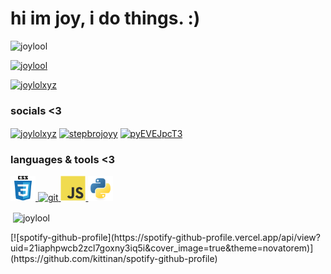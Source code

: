 


# hi im joy, i do things. :)

<p align="left"> <img src="https://komarev.com/ghpvc/?username=joylool&label=Profile%20views&color=0e75b6&style=flat" alt="joylool" /> </p>

<p align="left"> <a href="https://github.com/ryo-ma/github-profile-trophy"><img src="https://github-profile-trophy.vercel.app/?username=joylool" alt="joylool" /></a> </p>

<p align="left"> <a href="https://twitter.com/joylolxyz" target="blank"><img src="https://img.shields.io/twitter/follow/joylolxyz?logo=twitter&style=for-the-badge" alt="joylolxyz" /></a> </p>

<h3 align="left">socials <3</h3>
<p align="left">
<a href="https://twitter.com/joylolxyz" target="blank"><img align="center" src="https://raw.githubusercontent.com/rahuldkjain/github-profile-readme-generator/master/src/images/icons/Social/twitter.svg" alt="joylolxyz" height="30" width="40" /></a>
<a href="https://instagram.com/stepbrojoyy" target="blank"><img align="center" src="https://raw.githubusercontent.com/rahuldkjain/github-profile-readme-generator/master/src/images/icons/Social/instagram.svg" alt="stepbrojoyy" height="30" width="40" /></a>
<a href="https://discord.gg/pyEVEJpcT3" target="blank"><img align="center" src="https://raw.githubusercontent.com/rahuldkjain/github-profile-readme-generator/master/src/images/icons/Social/discord.svg" alt="pyEVEJpcT3" height="30" width="40" /></a>
</p>

<h3 align="left">languages & tools <3</h3>
<p align="left"> <a href="https://www.w3schools.com/css/" target="_blank"> <img src="https://raw.githubusercontent.com/devicons/devicon/master/icons/css3/css3-original-wordmark.svg" alt="css3" width="40" height="40"/> </a> <a href="https://git-scm.com/" target="_blank"> <img src="https://www.vectorlogo.zone/logos/git-scm/git-scm-icon.svg" alt="git" width="40" height="40"/> </a> <a href="https://developer.mozilla.org/en-US/docs/Web/JavaScript" target="_blank"> <img src="https://raw.githubusercontent.com/devicons/devicon/master/icons/javascript/javascript-original.svg" alt="javascript" width="40" height="40"/> </a> <a href="https://www.python.org" target="_blank"> <img src="https://raw.githubusercontent.com/devicons/devicon/master/icons/python/python-original.svg" alt="python" width="40" height="40"/> </a> </p>

<p>&nbsp;<img align="center" src="https://github-readme-stats.vercel.app/api?username=joylool&show_icons=true&locale=en" alt="joylool" /></p>
 [![spotify-github-profile](https://spotify-github-profile.vercel.app/api/view?uid=21iaphpwcb2zcl7goxny3iq5i&cover_image=true&theme=novatorem)](https://github.com/kittinan/spotify-github-profile)

